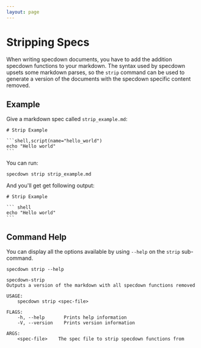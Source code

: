 ```yaml
---
layout: page
---
```

# Stripping Specs

When writing specdown documents, you have to add the addition specdown functions to your markdown.
The syntax used by specdown upsets some markdown parses, so the `strip` command can be used to generate a version of the documents with the specdown specific content removed.

## Example

Give a markdown spec called `strip_example.md`:

~~~markdown,file(path="strip_example.md")
# Strip Example

```shell,script(name="hello_world")
echo "Hello world"
```
~~~

You can run:

```shell, script(name="strip_example")
specdown strip strip_example.md
```

And you'll get get following output:

~~~markdown, verify(script_name="strip_example", stream=stdout)
# Strip Example

``` shell
echo "Hello world"
```

~~~

## Command Help

You can display all the options available by using `--help` on the `strip` sub-command.

```shell,script(name="run_help")
specdown strip --help
```

```text,verify(script_name="run_help", stream=stdout)
specdown-strip 
Outputs a version of the markdown with all specdown functions removed

USAGE:
    specdown strip <spec-file>

FLAGS:
    -h, --help       Prints help information
    -V, --version    Prints version information

ARGS:
    <spec-file>    The spec file to strip specdown functions from
```

